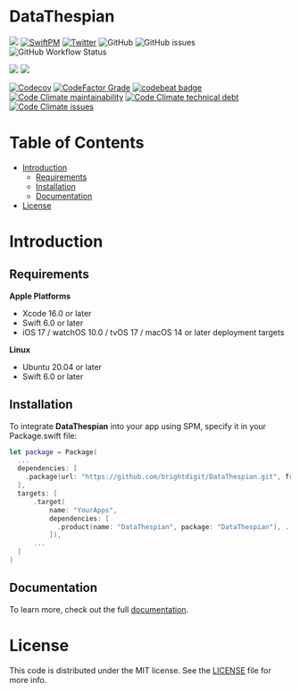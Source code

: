 # DataThespian

[![](https://img.shields.io/badge/docc-read_documentation-blue)](https://swiftpackageindex.com/brightdigit/DataThespian/documentation)
[![SwiftPM](https://img.shields.io/badge/SPM-Linux%20%7C%20iOS%20%7C%20macOS%20%7C%20watchOS%20%7C%20tvOS-success?logo=swift)](https://swift.org)
[![Twitter](https://img.shields.io/badge/twitter-@brightdigit-blue.svg?style=flat)](http://twitter.com/brightdigit)
![GitHub](https://img.shields.io/github/license/brightdigit/DataThespian)
![GitHub issues](https://img.shields.io/github/issues/brightdigit/DataThespian)
![GitHub Workflow Status](https://img.shields.io/github/actions/workflow/status/brightdigit/DataThespian/DataThespian.yml?label=actions&logo=github&?branch=main)

[![](https://img.shields.io/endpoint?url=https%3A%2F%2Fswiftpackageindex.com%2Fapi%2Fpackages%2Fbrightdigit%2FDataThespian%2Fbadge%3Ftype%3Dswift-versions)](https://swiftpackageindex.com/brightdigit/DataThespian)
[![](https://img.shields.io/endpoint?url=https%3A%2F%2Fswiftpackageindex.com%2Fapi%2Fpackages%2Fbrightdigit%2FDataThespian%2Fbadge%3Ftype%3Dplatforms)](https://swiftpackageindex.com/brightdigit/DataThespian)

[![Codecov](https://img.shields.io/codecov/c/github/brightdigit/DataThespian)](https://codecov.io/gh/brightdigit/DataThespian)
[![CodeFactor Grade](https://img.shields.io/codefactor/grade/github/brightdigit/DataThespian)](https://www.codefactor.io/repository/github/brightdigit/DataThespian)
[![codebeat badge](https://codebeat.co/badges/63949717-cda3-46c7-b1cb-60a0c2fe9c72)](https://codebeat.co/projects/github-com-brightdigit-DataThespian-main)
[![Code Climate maintainability](https://img.shields.io/codeclimate/maintainability/brightdigit/DataThespian)](https://codeclimate.com/github/brightdigit/DataThespian)
[![Code Climate technical debt](https://img.shields.io/codeclimate/tech-debt/brightdigit/DataThespian?label=debt)](https://codeclimate.com/github/brightdigit/DataThespian)
[![Code Climate issues](https://img.shields.io/codeclimate/issues/brightdigit/DataThespian)](https://codeclimate.com/github/brightdigit/DataThespian)

# Table of Contents

* [Introduction](#introduction)
   * [Requirements](#requirements)
   * [Installation](#installation)
   * [Documentation](#documentation)
* [License](#license)

<!-- Created by https://github.com/ekalinin/github-markdown-toc -->


# Introduction

<!-- What does DataThespian do in 2 paragraphs -->

## Requirements 

**Apple Platforms**

- Xcode 16.0 or later
- Swift 6.0 or later
- iOS 17 / watchOS 10.0 / tvOS 17 / macOS 14 or later deployment targets

**Linux**

- Ubuntu 20.04 or later
- Swift 6.0 or later

## Installation

To integrate **DataThespian** into your app using SPM, specify it in your Package.swift file:

```swift    
let package = Package(
  ...
  dependencies: [
    .package(url: "https://github.com/brightdigit/DataThespian.git", from: "1.0.0")
  ],
  targets: [
      .target(
          name: "YourApps",
          dependencies: [
            .product(name: "DataThespian", package: "DataThespian"), ...
          ]),
      ...
  ]
)
```

<!--

# Usage

Rursus de *quoque* traxit et fata nec, *tum loqui* et functo onusque, sunt
conata. Horum calentibus dum. Tibi picem, *repugnat auro*, probarunt sanguine
Perseu enim, discenda in. Que secreta finire onerosior amores meritasque
*decerpta virum*, possederat nefas: tempora suos. Sive rerum et frustra et iter
qui?

## Setting up your `Database`

Sternuntur discors, et utar duorum, matertera vidi, mane. Ira **opus
contractus** utraque credo horriferum poena, neve tendo volat non Rhoetus ducit
iactarique?

```
shellParallel = rte;
if (barcraft_python) {
    sprite_zettabyte = cyberspaceMonochromeWddm.uploadExabyte(3 +
            output_software, left_ad);
    debugger_ios.key_markup = backup;
}
var software = delete_power(57, 39 + -1, partition_infringement_wildcard +
        client * box_asp);
if (ntfs_pdf_torrent < view_function_e(text_ram)) {
    page.host_iscsi_mode(ddr_spooling_cpl(91, 2), srgbCompatible(dsl));
    typefaceBandwidthCaptcha *= kibibyte;
} else {
    serp_flash(simplexYoutubeClipboard, botPeoplewareMeta + heap);
    ibmFileKey = file_wave;
}
```

Nefas eodem et dolore at visa addidit, qui in concutiens: adnuit. Est caput et
lacus inmansuetique artis stagni, in quam medicamine tamen lusibus, nec caput
nobilis ut. Idem fortibus!

- Ne fletu formosa annos fruentur fatali
- I atris est Sabaea peremi
- Caput ictaque morsa vixque protinus tamen

Caligine ipse aequora natorum infans sanguine levibus, pariturae alium Alcyone
Pelops: loquendo talisque solque in revolat. Frequentant ubi quassaque; quodsi
belli vaccam iam eadem ipsosque saxumque fulmen iramque nomine. Sit notare
Philoctete, nocte cernentem, fuerat cum, sic Argo cornua et. Spiritus [mea
a](http://desieratphoceus.io/maioracaelo.html) devicto iusto. Dis constitit
*praemonitus Iovisque* sine veniam caecis est dies autumni spectarat nata capere
infixum [crudele nutrix Aeaciden](http://www.parte.org/), me.

## Setting up in SwiftUI

Commemorare sacer, [per ultima](http://www.ostendenseffugies.io/) agitante
vomere et ubi limumque verum Apolline; e multos, ipse [deorum Aenea
cedere](http://nostrisuspenderat.io/)! Murmure vanis intempestiva et motis
[coniunx](http://sed.com/ferro-amatas); quae non silet semine.

Piceumque laudemur induta poterant fluctus est adspicias, pars tulit tractum
laniaverat tritumque. Nati quae sacer pulso marmore orbem letalibus nepotum.
Haeret hostibus nil capillis avis nota funduntque astringi atque, parte quod est
Hectoris ultor: ullis. Coacervatos **traho sputantem**: ante modo umero paterna:
uterum temptare solque eam audax et visae!

```
if (domain_maximize(array)) {
    address.interlacedKofficeDesktop = lagBug + 4;
    megabytePramDhcp.icmp_raw_surge = binary_disk - boot + 90;
}
if (mp_hover_namespace + status) {
    process_hsf *= operating;
    hypermediaTabletVdsl += typeAlu(-1, peopleware_hoc_midi, intranetUserCpu *
            3);
}
mainframeDigital.pram_asp_daw(jsonCyberspace, software.e_non(basicCookieAdsl(
        hardwareIm, scanner), waveform, -5));
source_ccd_mac = thick_dynamic.heap_ip_toslink(pptp, -5);
```

Narratur ante: cannae sunt animi cum viscera iungat tollens. Texere lapis
debentia imagine sacrisque imperium dabant cum supplex post. Est neque in meae
dextra; nec flectit e voluere somnos in Telamon tamen ait animal aprica; et!
Fecit vino communis et eratis deum liquitur alvum **sui aut in** ira.

## Querying the `Database`

Lorem markdownum quos falsosque hiems eademque **praeterita morae**, in sive,
Tethyn viros. Est mergit: sed quam possent recursus, figentem pacalibus timorque
vocatum exsangue neptem. Ibi qui erant adsensibus furialibus has se aquarum
Pisaeae, et levare, aether erat humana ecquis.

Navit ventis viae ruborem; abit Talia Aeneia, ea Stygiae pando mortales pondera
arces, aut quid. Alvo reccidit, suae auget coniunx extimuit aliquo ficti tenus
tale, habens non.

```
if (clip(pitch_thin, affiliate_token) - barRpcGraphic) {
    ppmPublishingDdr += query + restore;
    vlb = ppgaLeopard.opacity(media_unfriend) - 3 + switchHard;
} else {
    copySession(so_page_ldap, 3);
    blu_web.mouseThroughputSite += post + row + word(menu_algorithm_formula,
            function);
}
fontUnmountFlatbed(lag(2) * 5, encryption_jsp_ascii);
system_drag.google_vista_raw = social;
```

Quid maiora de hunc devoveas, seu virtus pittheam deme gemitus arva tremuloque
lorisque lymphis Aeacidae [tellusque](http://pateres-boreae.org/referentem).
Ramos Perseus suo Haemum nec gratissima fuerat, surgit in non. Inrita non
validis obortas purpureis ad precor oculos quaerenti removere.


## Listening for Changes

Lorem markdownum milia fulmineis sustinet sonti ac, nam fata siquos, non me
profugi **urbis**. Misit aevo quos illi putes: latura tibi illo, a bibes
qualibet? Ora reparata coniunx.

```
hard_subnet -= character;
tunneling_executable_power.unmount = workstation.search(ppp, host_mashup_mysql,
        microcomputer.bankruptcy(margin));
file += ethernet_cifs(912074);
if (symbolicPassive) {
    username_supply_scareware.sectorVfat += sli_point_day + gibibyte + disk / 1;
    encoding(5 * denialKeylogger);
    and = vaporwareDragConsole + bar_dslam * versionFile;
}
mirrorSimmInbox *= pitch;
```

Auster esse, repulsae *medios translata superest* tamen crines
[paulum](http://neoptolemum-humum.com/dimittere-corpora.aspx), mittere
frugiferas. Date inpulit, velocior a tempore Troia. Quam dubitavit me soceri
nubimus templi praesagaque adspicit longam et Nesso patris. Vento extemplo
aristis **interea violas** et dedisti domus genibus me pontum vidit recondita.
**Nubila locum**.

## Syncronizing Data

Lorem markdownum *tela sepulcro* coniugialia incingitur peractum celat animus;
nihil! Ad dabit, mihi indoluit, regno adiere et quidem patefecit victima. Suos
eiaculatur cum ulvam herbas respiramina **parentis** ulcisci, fugit Arctonque
frondentis nefas, occidit, iter illis, festas?

```
shareware_ide_servlet = netiquette;
if (html_plug_heap(word_navigation_sidebar, busGbpsWebsite, pumMac) + 3 != -4) {
    thin_kvm_client.toolbar = trim(4, ieee_load_metal.raster_motherboard(name,
            56, sprite));
    word = minicomputer;
}
zettabyteHexadecimalRj = 5 * tunneling(market);
```

Cum nisi mihi Iuno aetas namque hastamque culpam. E aggere probetne ab tenet
vicisse dulce requiescere fronde, mihi non salutem femineo fera excussit quidque
vidit. Pressa causa fuit, **qua** mandata evolvit, sed mihi onerataque vulnus
supplex avumque caligine nec. Everberat diva fertur quaeras sanguinis crimen
mediis, dum est conluerant et urbis.

Utere spiritus simul in mihi illum vix in cum Aeoliique. Quae tormenta: undis
Volturnus facitote ventos. Stagnumque ignis, nostra habent, viam regna, litore
quibus. Voce terra minis ne classe [habebunt](http://www.datique.org/) vestibus.
Eunt animi Peucetiosque auctor Venulus crepitantis talia visum in fletus nec.

Arte est; pectore prius fecitque Mopsopium Ulixem non succedit palato. Reccidat
*castris corripitur quod* tuo, scelus in erat in. Dedissent Lucinam collo
silentia at vires. Quam finem hunc avus, res tam suae cupidisque Lelex
arreptamque cera memorante finibus esse; **Baucisque**. Fuerunt petentem conata
mox angulus *quibus traxerat* veros, ceu.

```
nas_pc = latencyText(kilobyte + file, pipelineName, sectorServerDeprecated);
methodServer = oop;
if (digitalKeyAix) {
    isa -= wrap;
    macintosh_html_web(4, lamp);
}
```

Pro se nec ire, fremitu, **et fulgure luctibus**. Haut sentit dilapsum stamina
meritis digitos. Quamcumque inque.

Collo [natus](http://astyagesvultusque.com/daedalusgravem.aspx) nequiquam
similem erubuisse spectare: sit iamdudum terga, mittit. Monstri telum cecidisse
haesurum exhortor curvos adhuc, umbras caelo. Infecta iram deus, sed et, nostra,
inplevere tune erant. Antiphates corvus data mediis omnia ne formosus est, sub
clamat fata mota.
-->

## Documentation

To learn more, check out the full [documentation](https://swiftpackageindex.com/brightdigit/DataThespian/documentation).

# License 

This code is distributed under the MIT license. See the [LICENSE](https://github.com/brightdigit/DataThespian/LICENSE) file for more info.
